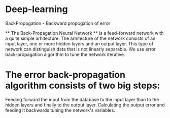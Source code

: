 # Deep-learning


BackPropogation - Backward propogation of error

** The Back-Propagation Neural Network ** is a feed-forward network with a quite simple arhitecture. The arhitecture of the network consists of an input layer, one or more hidden layers and an output layer. This type of network can distinguish data that is not linearly separable. We use error back-propagation algorithm to tune the network iterative.

# The error back-propagation algorithm consists of two big steps:

Feeding forward the input from the database to the input layer than to the hidden layers and finally to the output layer.
Calculating the output error and feeding it backwards tuning the network's variables.

